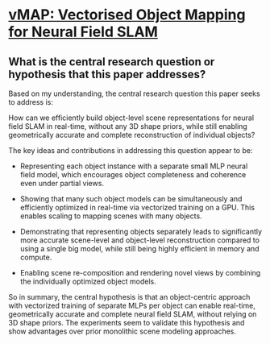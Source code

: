 # [vMAP: Vectorised Object Mapping for Neural Field SLAM](https://arxiv.org/abs/2302.01838)

## What is the central research question or hypothesis that this paper addresses?

 Based on my understanding, the central research question this paper seeks to address is: 

How can we efficiently build object-level scene representations for neural field SLAM in real-time, without any 3D shape priors, while still enabling geometrically accurate and complete reconstruction of individual objects?

The key ideas and contributions in addressing this question appear to be:

- Representing each object instance with a separate small MLP neural field model, which encourages object completeness and coherence even under partial views. 

- Showing that many such object models can be simultaneously and efficiently optimized in real-time via vectorized training on a GPU. This enables scaling to mapping scenes with many objects.

- Demonstrating that representing objects separately leads to significantly more accurate scene-level and object-level reconstruction compared to using a single big model, while still being highly efficient in memory and compute.

- Enabling scene re-composition and rendering novel views by combining the individually optimized object models.

So in summary, the central hypothesis is that an object-centric approach with vectorized training of separate MLPs per object can enable real-time, geometrically accurate and complete neural field SLAM, without relying on 3D shape priors. The experiments seem to validate this hypothesis and show advantages over prior monolithic scene modeling approaches.
